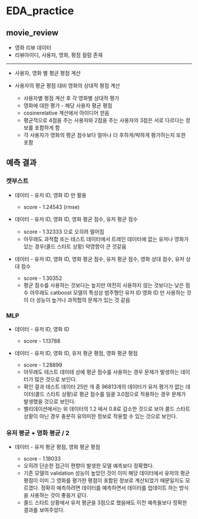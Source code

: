 # EDA_practice
## movie_review
* 영화 리뷰 데이터
* 리뷰아이디, 사용자, 영화, 평점 컬럼 존재
___
* 사용자, 영화 별 평균 평점 계산

* 사용자의 평균 평점 대비 영화의 상대적 평점 계산

    * 사용자별 평점 계산 후 각 영화별 상대적 평가
    * 영화에 대한 평가 - 해당 사용자 평균 평점
    * cosinerelative 계산에서 아이디어 얻음
    * 평균적으로 4점을 주는 사용자와 2점을 주는 사용자의 3점은 서로 다르다는 정보를 포함하게 함
    * 각 사용자가 영화의 평균 점수보다 얼마나 더 후하게/박하게 평가하는지 또한 포함

## 예측 결과
### 캣부스트
* 데이터 - 유저 ID, 영화 ID 만 활용

    * score - 1.24543 (rmse)

* 데이터 - 유저 ID, 영화 ID, 영화 평균 점수, 유저 평균 점수

    * score - 1.32333 으로 오히려 떨어짐
    * 아무래도 과적합 또는 테스트 데이터에서 트레인 데이터에 없는 유저나 영화가 있는 경우(콜드 스타트 상황) 악영향이 큰 것같음

* 데이터 - 유저 ID, 영화 ID, 영화 평균 점수, 유저 평균 점수, 영화 상대 점수, 유저 상대 점수

    * score - 1.30352
    * 평균 점수를 사용하는 것보다는 높지만 여전히 사용하지 않는 것보다는 낮은 점수 아무래도 catboost 모델의 특성상 범주형인 유저 ID 영화 ID 만 사용하는 것이 더 성능이 높거나 과적합의 문제가 있는 것 같음

### MLP
* 데이터 - 유저 ID, 영화 ID

    * score - 1.13788

* 데이터 - 유저 ID, 영화 ID, 유저 평균 평점, 영화 평균 평점
    
    * score - 1.28899
    * 아무래도 테스트 데이테 상에 평균 점수를 사용하는 경우 문제가 발생하는 데이터가 많은 것으로 보인다.
    * 확인 결과 테스트 데이터 25만 개 중 96813개의 데이터가 유저 평가가 없는 데이터(콜드 스타트 상황)로 평균 점수를 일괄 3.0점으로 적용하는 경우 문제가 발생했을 것으로 보인다.
    * 벨리데이션에서는 위 데이터의 1.2 에서 0.8로 감소한 것으로 보아 콜드 스타트 상황이 아닌 경우 충분히 유의미한 정보로 작용할 수 있는 것으로 보인다.

### 유저 평균 + 영화 평균 / 2
* 데이터 - 유저 평균 평점, 영화 평균 평점
    
    * score - 1.18033
    * 오히려 단순한 접근이 편향이 발생한 모델 예측보다 정확했다.
    * 기존 모델의 validation 성능이 높았던 것이 이미 해당 데이터에서 유저의 평균 평점이 이미 그 영화를 평가한 평점이 포함된 정보로 계산되었기 때문일지도 모르겠다. 정확히 예측하려면 데이터를 예측하면서 데이터를 업데이트 하는 방식을 사용하는 것이 좋을거 같다.
    * 콜드 스타트 상황에서 유저 평균을 3점으로 했음에도 이전 예측들보다 정확한 결과를 보여주었다.